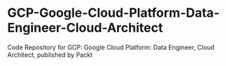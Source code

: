 # GCP-Google-Cloud-Platform-Data-Engineer-Cloud-Architect
Code Repository for GCP: Google Cloud Platform: Data Engineer, Cloud Architect, published by Packt
